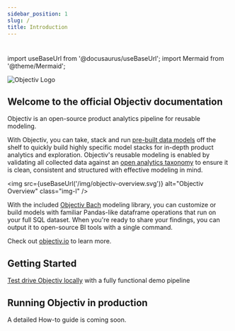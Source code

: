 ```yaml
---
sidebar_position: 1
slug: /
title: Introduction
---
```


# 

import useBaseUrl from '@docusaurus/useBaseUrl';
import Mermaid from '@theme/Mermaid';

![Objectiv Logo](/img/logo-objectiv-large.svg "Objectiv Logo")

## Welcome to the official Objectiv documentation
Objectiv is an open-source product analytics pipeline for reusable modeling.

With Objectiv, you can take, stack and run [pre-built data models](/open-model-hub) off the shelf to quickly build highly specific model stacks for in-depth product analytics and exploration. Objectiv's reusable modeling is enabled by validating all collected data against an [open analytics taxonomy](/taxonomy) to ensure it is clean, consistent and structured with effective modeling in mind.

<img src={useBaseUrl('/img/objectiv-overview.svg')} alt="Objectiv Overview" class="img-l" />

With the included [Objectiv Bach](/modeling) modeling library, you can customize or build models with familiar Pandas-like dataframe operations that run on your full SQL dataset. When you're ready to share your findings, you can output it to open-source BI tools with a single command.

Check out [objectiv.io](https://www.objectiv.io) to learn more.

## Getting Started

[Test drive Objectiv locally](/quickstart-guide) with a fully functional demo pipeline

## Running Objectiv in production
A detailed How-to guide is coming soon. 
